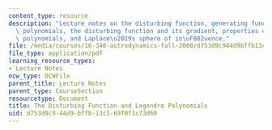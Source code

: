 ```yaml
---
content_type: resource
description: "Lecture notes on the disturbing function, generating function for Legendre\
  \ polynomials, the disturbing function and its gradient, properties of Legendre\
  \ polynomials, and Laplace\u2019s sphere of in\uFB02uence."
file: /media/courses/16-346-astrodynamics-fall-2008/d753d9c944d9bffb13c169f0f1c73d69_lec_29.pdf
file_type: application/pdf
learning_resource_types:
- Lecture Notes
ocw_type: OCWFile
parent_title: Lecture Notes
parent_type: CourseSection
resourcetype: Document
title: The Disturbing Function and Legendre Polynomials
uid: d753d9c9-44d9-bffb-13c1-69f0f1c73d69
---
```

